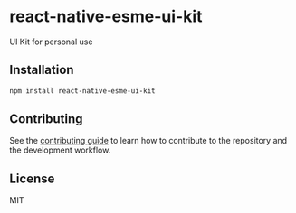 # react-native-esme-ui-kit

UI Kit for personal use

## Installation

```sh
npm install react-native-esme-ui-kit
```

## Contributing

See the [contributing guide](CONTRIBUTING.md) to learn how to contribute to the repository and the development workflow.

## License

MIT
